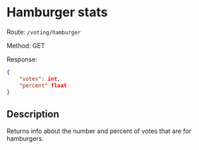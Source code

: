 # Hamburger stats

Route: `/voting/hamburger`

Method: GET

Response:

```json
{
    "votes": int,
    "percent" float
}
```

## Description

Returns info about the number and percent of votes that are for hamburgers.